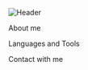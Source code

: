 ![[Header](https://github.com/Hestonic/Hestonic/blob/main/assets/neon-grid.jpg)](https://t.me/Hestonic)

About me

Languages and Tools

Contact with me

